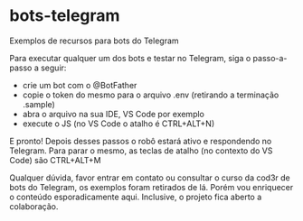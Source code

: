 # bots-telegram
Exemplos de recursos para bots do Telegram

Para executar qualquer um dos bots e testar no Telegram, siga o passo-a-passo a seguir:

- crie um bot com o @BotFather
- copie o token do mesmo para o arquivo .env (retirando a terminação .sample)
- abra o arquivo na sua IDE, VS Code por exemplo
- execute o JS (no VS Code o atalho é CTRL+ALT+N)

E pronto! Depois desses passos o robô estará ativo e respondendo no Telegram.
Para parar o mesmo, as teclas de atalho (no contexto do VS Code) são CTRL+ALT+M

Qualquer dúvida, favor entrar em contato ou consultar o curso da cod3r de bots do Telegram,
os exemplos foram retirados de lá. Porém vou enriquecer o conteúdo esporadicamente aqui.
Inclusive, o projeto fica aberto a colaboração.
